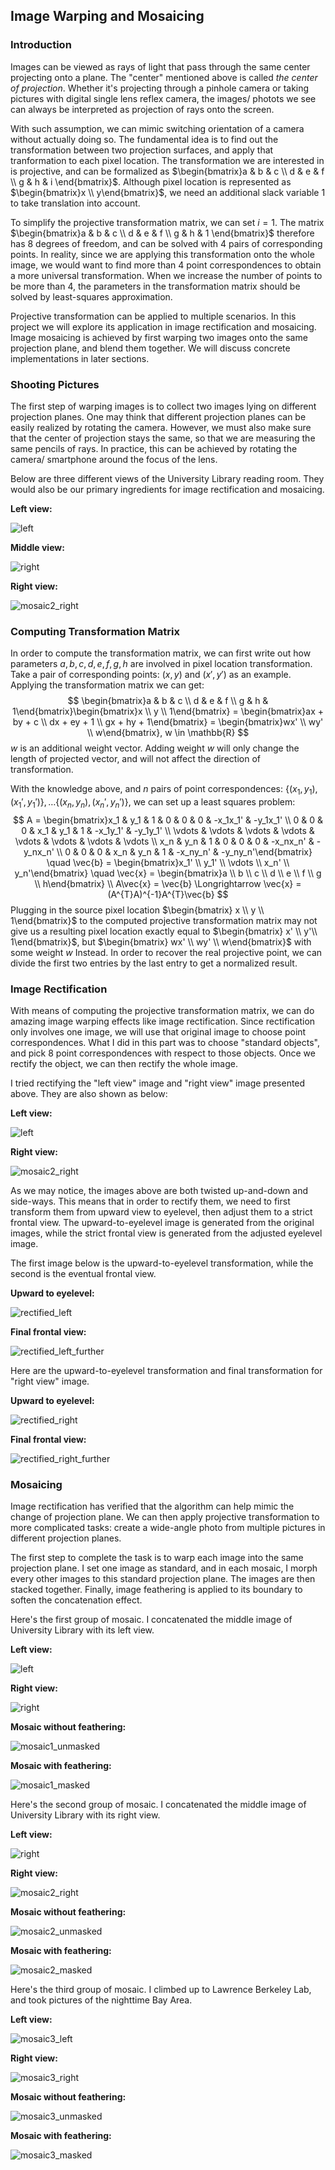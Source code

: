 ## Image Warping and Mosaicing

### Introduction

Images can be viewed as rays of light that pass through the same center projecting onto a plane. The "center" mentioned above is called *the center of projection*. Whether it's projecting through a pinhole camera or taking pictures with digital single lens reflex camera, the images/ photots we see can always be interpreted as projection of rays onto the screen. 

With such assumption, we can mimic switching orientation of a camera without actually doing so. The fundamental idea is to find out the transformation between two projection surfaces, and apply that tranformation to each pixel location. The transformation we are interested in is projective, and can be formalized as $\begin{bmatrix}a & b & c \\ d & e & f \\ g & h & i \end{bmatrix}$. Although pixel location is represented as $\begin{bmatrix}x \\ y\end{bmatrix}$, we need an additional slack variable 1 to take translation into account. 

To simplify the projective transformation matrix, we can set  $i = 1$. The matrix $\begin{bmatrix}a & b & c \\ d & e & f \\ g & h & 1 \end{bmatrix}$ therefore has 8 degrees of freedom, and can be solved with 4 pairs of corresponding points. In reality, since we are applying this transformation onto the whole image, we would want to find more than 4 point correspondences to obtain a more universal transformation. When we increase the number of points to be more than 4, the parameters in the transformation matrix should be solved by least-squares approximation. 

Projective transformation can be applied to multiple scenarios. In this project we will explore its application in image rectification and mosaicing. Image mosaicing is achieved by first warping two images onto the same projection plane, and blend them together. We will discuss concrete implementations in later sections. 



### Shooting Pictures

The first step of warping images is to collect two images lying on different projection planes. One may think that different projection planes can be easily realized by rotating the camera. However, we must also make sure that the center of projection stays the same, so that we are measuring the same pencils of rays. In practice, this can be achieved by rotating the camera/ smartphone around the focus of the lens. 

Below are three different views of the University Library reading room. They would also be our primary ingredients for image rectification and mosaicing. 

**Left view:**

![left](left.jpeg)

**Middle view:**

![right](right.jpeg)

**Right view:**

![mosaic2_right](mosaic2_right.jpeg)



### Computing Transformation Matrix

In order to compute the transformation matrix, we can first write out how parameters $a, b, c, d, e, f, g, h$ are involved in pixel location transformation. Take a pair of corresponding points: $(x, y)$ and $(x', y')$ as an example. Applying the transformation matrix we can get: 
$$
\begin{bmatrix}a & b & c \\ d & e & f \\ g & h & 1\end{bmatrix}\begin{bmatrix}x \\ y \\ 1\end{bmatrix} = \begin{bmatrix}ax + by + c \\ dx + ey + 1 \\ gx + hy + 1\end{bmatrix} = \begin{bmatrix}wx' \\ wy' \\ w\end{bmatrix}, w \in \mathbb{R}
$$
$w$ is an additional weight vector. Adding weight $w$ will only change the length of projected vector, and will not affect the direction of transformation. 

With the knowledge above, and $n$ pairs of point correspondences: $\{(x_1, y_1), (x_1', y_1')\}, \dots \{(x_n, y_n), (x_n', y_n')\}$, we can set up a least squares problem: 
$$
A = \begin{bmatrix}x_1 & y_1 & 1 & 0 & 0 & 0 & -x_1x_1' & -y_1x_1' \\
                   0 & 0 & 0 & x_1 & y_1 & 1 & -x_1y_1' & -y_1y_1' \\ 
                   \vdots & \vdots & \vdots & \vdots & \vdots & \vdots & \vdots & \vdots \\
                   x_n & y_n & 1 & 0 & 0 & 0 & -x_nx_n' & -y_nx_n' \\
                   0 & 0 & 0 & x_n & y_n & 1 & -x_ny_n' & -y_ny_n'\end{bmatrix}
\quad
\vec{b} = \begin{bmatrix}x_1' \\
                   y_1' \\ 
                   \vdots \\
                   x_n' \\
                   y_n'\end{bmatrix}
\quad 
\vec{x} = \begin{bmatrix}a \\
                   b \\ 
                   c \\
                   d \\
                   e \\
                   f \\
                   g \\
                   h\end{bmatrix}
\\
A\vec{x} = \vec{b} \Longrightarrow \vec{x} = (A^{T}A)^{-1}A^{T}\vec{b}
$$
Plugging in the source pixel location $\begin{bmatrix} x \\ y \\ 1\end{bmatrix}$ to the computed projective transformation matrix may not give us a resulting pixel location exactly equal to $\begin{bmatrix} x' \\ y'\\ 1\end{bmatrix}$, but $\begin{bmatrix} wx' \\ wy' \\ w\end{bmatrix}$ with some weight $w$ Instead. In order to recover the real projective point, we can divide the first two entries by the last entry to get a normalized result. 



### Image Rectification

With means of computing the projective transformation matrix, we can do amazing image warping effects like image rectification. Since rectification only involves one image, we will use that original image to choose point correspondences. What I did in this part was to choose "standard objects", and pick 8 point correspondences with respect to those objects. Once we rectify the object, we can then rectify the whole image. 

I tried rectifying the "left view" image and "right view" image presented above. They are also shown as below: 

**Left view:**

![left](left.jpeg)

**Right view:**

![mosaic2_right](mosaic2_right.jpeg)

As we may notice, the images above are both twisted up-and-down and side-ways. This means that in order to rectify them, we need to first transform them from upward view to eyelevel, then adjust them to a strict frontal view. The upward-to-eyelevel image is generated from the original images, while the strict frontal view is generated from the adjusted eyelevel image. 

The first image below is the upward-to-eyelevel transformation, while the second is the eventual frontal view. 

**Upward to eyelevel:**

![rectified_left](rectified_left.jpeg)

**Final frontal view:**

![rectified_left_further](rectified_left_further.jpeg)

Here are the upward-to-eyelevel transformation and final transformation for "right view" image. 

**Upward to eyelevel:**

![rectified_right](rectified_right.jpeg)

**Final frontal view:**

![rectified_right_further](rectified_right_further.jpeg)



### Mosaicing

Image rectification has verified that the algorithm can help mimic the change of projection plane. We can then apply projective transformation to more complicated tasks: create a wide-angle photo from multiple pictures in different projection planes. 

The first step to complete the task is to warp each image into the same projection plane. I set one image as standard, and in each mosaic, I morph every other images to this standard projection plane. The images are then stacked together. Finally, image feathering is applied to its boundary to soften the concatenation effect. 

Here's the first group of mosaic. I concatenated the middle image of University Library with its left view. 

**Left view:**

![left](left.jpeg)

**Right view:**

![right](right.jpeg)

**Mosaic without feathering:**

![mosaic1_unmasked](mosaic1_unmasked.jpeg)

**Mosaic with feathering:**

![mosaic1_masked](mosaic1_masked.jpeg)

Here's the second group of mosaic. I concatenated the middle image of University Library with its right view. 

**Left view:**

![right](right.jpeg)

**Right view:**

![mosaic2_right](mosaic2_right.jpeg)

**Mosaic without feathering:**

![mosaic2_unmasked](mosaic2_unmasked.jpeg)

**Mosaic with feathering:**

![mosaic2_masked](mosaic2_masked.jpeg)

Here's the third group of mosaic. I climbed up to Lawrence Berkeley Lab, and took pictures of the nighttime Bay Area. 

**Left view:**

![mosaic3_left](mosaic3_left.jpeg)

**Right view:**

![mosaic3_right](mosaic3_right.jpeg)

**Mosaic without feathering:**

![mosaic3_unmasked](mosaic3_unmasked.jpeg)

**Mosaic with feathering:**

![mosaic3_masked](mosaic3_masked.jpeg)

